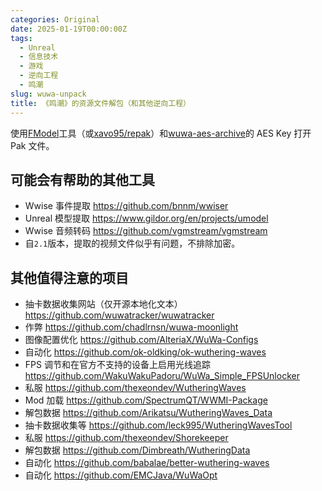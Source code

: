 ```yaml
---
categories: Original
date: 2025-01-19T00:00:00Z
tags:
  - Unreal
  - 信息技术
  - 游戏
  - 逆向工程
  - 鸣潮
slug: wuwa-unpack
title: 《鸣潮》的资源文件解包（和其他逆向工程）
---
```


使用[FModel](https://github.com/4sval/FModel)工具（或[xavo95/repak](https://github.com/xavo95/repak.git)）和[wuwa-aes-archive](https://github.com/ClostroOffi/wuwa-aes-archive)的 AES Key 打开 Pak 文件。

## 可能会有帮助的其他工具

- Wwise 事件提取 <https://github.com/bnnm/wwiser>
- Unreal 模型提取 <https://www.gildor.org/en/projects/umodel>
- Wwise 音频转码 <https://github.com/vgmstream/vgmstream>
- 自`2.1`版本，提取的视频文件似乎有问题，不排除加密。

## 其他值得注意的项目

- 抽卡数据收集网站（仅开源本地化文本） <https://github.com/wuwatracker/wuwatracker>
- 作弊 <https://github.com/chadlrnsn/wuwa-moonlight>
- 图像配置优化 <https://github.com/AlteriaX/WuWa-Configs>
- 自动化 <https://github.com/ok-oldking/ok-wuthering-waves>
- FPS 调节和在官方不支持的设备上启用光线追踪 <https://github.com/WakuWakuPadoru/WuWa_Simple_FPSUnlocker>
- 私服 <https://github.com/thexeondev/WutheringWaves>
- Mod 加载 <https://github.com/SpectrumQT/WWMI-Package>
- 解包数据 <https://github.com/Arikatsu/WutheringWaves_Data>
- 抽卡数据收集等 <https://github.com/leck995/WutheringWavesTool>
- 私服 <https://github.com/thexeondev/Shorekeeper>
- 解包数据 <https://github.com/Dimbreath/WutheringData>
- 自动化 <https://github.com/babalae/better-wuthering-waves>
- 自动化 <https://github.com/EMCJava/WuWaOpt>
